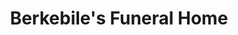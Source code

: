 ---
title: "Berkebile's Funeral Home"
url: /bedford/berkebiles-funeral-home/
shop: funeral directors
---